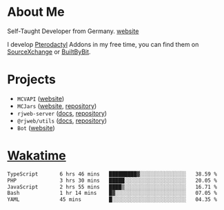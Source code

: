 # About Me

Self-Taught Developer from Germany. [website](https://rjansen.dev)

I develop [Pterodactyl](https://pterodactyl.io) Addons in my free time, you can find
them on [SourceXchange](https://www.sourcexchange.net/teams/356/profile) or [BuiltByBit](https://builtbybit.com/search/3078009).

# Projects

- `MCVAPI` ([website](https://versions.mcjars.app))
- `MCJars` ([website](https://mcjars.app), [repository](https://github.com/0x7d8/mcjar))
- `rjweb-server` ([docs](https://server.rjweb.dev), [repository](https://github.com/0x7d8/NPM_WEB-SERVER))
- `@rjweb/utils` ([docs](https://utils.rjweb.dev), [repository](https://github.com/0x7d8/rjweb-utils))
- `Bot` ([website](https://bot.rjns.dev))

# [Wakatime](https://wakatime.com/@0x7d8)

<!--START_SECTION:waka-->

```txt
TypeScript       6 hrs 46 mins   █████████▓░░░░░░░░░░░░░░░   38.59 %
PHP              3 hrs 30 mins   █████░░░░░░░░░░░░░░░░░░░░   20.05 %
JavaScript       2 hrs 55 mins   ████▒░░░░░░░░░░░░░░░░░░░░   16.71 %
Bash             1 hr 14 mins    █▓░░░░░░░░░░░░░░░░░░░░░░░   07.05 %
YAML             45 mins         █░░░░░░░░░░░░░░░░░░░░░░░░   04.35 %
```

<!--END_SECTION:waka-->
